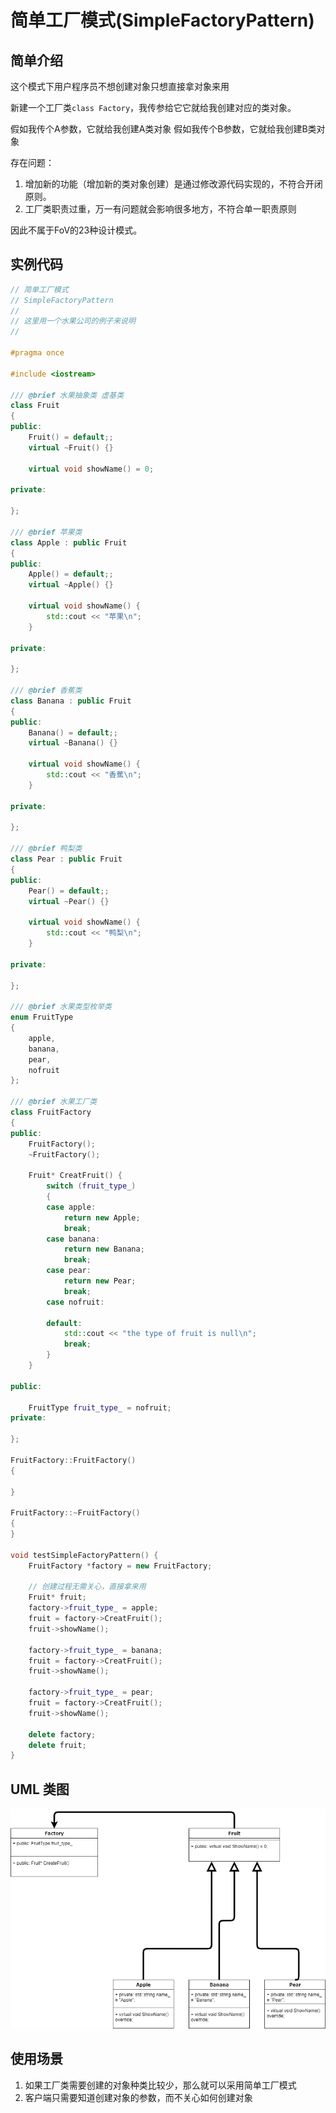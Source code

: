 # 简单工厂模式(SimpleFactoryPattern)

## 简单介绍

这个模式下用户程序员不想创建对象只想直接拿对象来用

新建一个工厂类`class Factory`，我传参给它它就给我创建对应的类对象。

假如我传个A参数，它就给我创建A类对象
假如我传个B参数，它就给我创建B类对象

存在问题：
1. 增加新的功能（增加新的类对象创建）是通过修改源代码实现的，不符合开闭原则。
2. 工厂类职责过重，万一有问题就会影响很多地方，不符合单一职责原则

因此不属于FoV的23种设计模式。

## 实例代码

```cpp
// 简单工厂模式
// SimpleFactoryPattern
// 
// 这里用一个水果公司的例子来说明
//

#pragma once

#include <iostream>

/// @brief 水果抽象类 虚基类
class Fruit
{
public:
	Fruit() = default;;
	virtual ~Fruit() {}

	virtual void showName() = 0;

private:

};

/// @brief 苹果类
class Apple : public Fruit
{
public:
	Apple() = default;;
	virtual ~Apple() {}

	virtual void showName() {
		std::cout << "苹果\n";
	}

private:

};

/// @brief 香蕉类
class Banana : public Fruit
{
public:
	Banana() = default;;
	virtual ~Banana() {}

	virtual void showName() {
		std::cout << "香蕉\n";
	}

private:

};

/// @brief 鸭梨类
class Pear : public Fruit
{
public:
	Pear() = default;;
	virtual ~Pear() {}

	virtual void showName() {
		std::cout << "鸭梨\n";
	}

private:

};

/// @brief 水果类型枚举类
enum FruitType
{
	apple,
	banana,
	pear,
	nofruit
};

/// @brief 水果工厂类
class FruitFactory
{
public:
	FruitFactory();
	~FruitFactory();

	Fruit* CreatFruit() {
		switch (fruit_type_)
		{
		case apple:
			return new Apple;
			break;
		case banana:
			return new Banana;
			break;
		case pear:
			return new Pear;
			break;
		case nofruit:

		default:
			std::cout << "the type of fruit is null\n";
			break;
		}
	}

public:

	FruitType fruit_type_ = nofruit;
private:

};

FruitFactory::FruitFactory()
{
	
}

FruitFactory::~FruitFactory()
{
}

void testSimpleFactoryPattern() {
	FruitFactory *factory = new FruitFactory;
	
    // 创建过程无需关心，直接拿来用
	Fruit* fruit;
	factory->fruit_type_ = apple;
	fruit = factory->CreatFruit();
	fruit->showName();

	factory->fruit_type_ = banana;
	fruit = factory->CreatFruit();
	fruit->showName();

	factory->fruit_type_ = pear;
	fruit = factory->CreatFruit();
	fruit->showName();

	delete factory;
	delete fruit;
}

```

## UML 类图

![](SimpleFactory.png)

## 使用场景

1. 如果工厂类需要创建的对象种类比较少，那么就可以采用简单工厂模式
2. 客户端只需要知道创建对象的参数，而不关心如何创建对象

